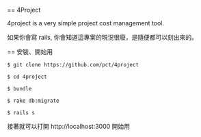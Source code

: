 == 4Project

4project is a very simple project cost management tool.

如果你會寫 rails, 你會知道這專案的現況很廢，是隨便都可以刻出來的。

== 安裝、開始用

`$ git clone https://github.com/pct/4project`

`$ cd 4project`

`$ bundle`

`$ rake db:migrate`

`$ rails s`

接著就可以打開 http://localhost:3000 開始用
